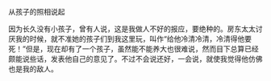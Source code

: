 从孩子的照相说起

  

因为长久没有小孩子，曾有人说，这是我做人不好的报应，要绝种的。房东太太讨厌我的时候，就不准她的孩子们到我这里玩，叫作“给他冷清冷清，冷清得他要死！”但是，现在却有了一个孩子，虽然能不能养大也很难说，然而目下总算已经颇能说些话，发表他自己的意见了。不过不会说还好，一会说，就使我觉得他仿佛也是我的敌人。